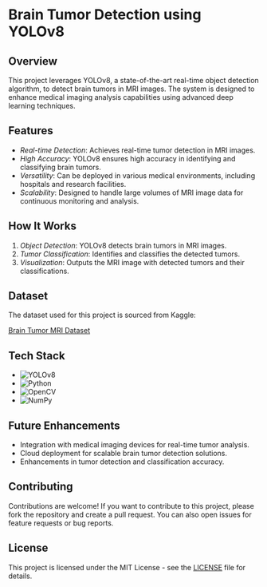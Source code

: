 # Brain Tumor Detection using YOLOv8

## Overview

This project leverages YOLOv8, a state-of-the-art real-time object detection algorithm, to detect brain tumors in MRI images. The system is designed to enhance medical imaging analysis capabilities using advanced deep learning techniques.

## Features

- *Real-time Detection*: Achieves real-time tumor detection in MRI images.
- *High Accuracy*: YOLOv8 ensures high accuracy in identifying and classifying brain tumors.
- *Versatility*: Can be deployed in various medical environments, including hospitals and research facilities.
- *Scalability*: Designed to handle large volumes of MRI image data for continuous monitoring and analysis.

## How It Works

1. *Object Detection*: YOLOv8 detects brain tumors in MRI images.
2. *Tumor Classification*: Identifies and classifies the detected tumors.
3. *Visualization*: Outputs the MRI image with detected tumors and their classifications.

## Dataset

The dataset used for this project is sourced from Kaggle:

[Brain Tumor MRI Dataset](https://www.kaggle.com/datasets/masoudnickparvar/brain-tumor-mri-dataset)

## Tech Stack

- ![YOLOv8](https://img.shields.io/badge/YOLOv8-darkgreen?style=for-the-badge)
- ![Python](https://img.shields.io/badge/Python-3776AB?style=for-the-badge&logo=python&logoColor=white)
- ![OpenCV](https://img.shields.io/badge/OpenCV-5C3EE8?style=for-the-badge&logo=opencv&logoColor=white)
- ![NumPy](https://img.shields.io/badge/NumPy-013243?style=for-the-badge&logo=numpy&logoColor=white)

## Future Enhancements

- Integration with medical imaging devices for real-time tumor analysis.
- Cloud deployment for scalable brain tumor detection solutions.
- Enhancements in tumor detection and classification accuracy.

## Contributing

Contributions are welcome! If you want to contribute to this project, please fork the repository and create a pull request. You can also open issues for feature requests or bug reports.

## License

This project is licensed under the MIT License - see the [LICENSE](LICENSE) file for details.
